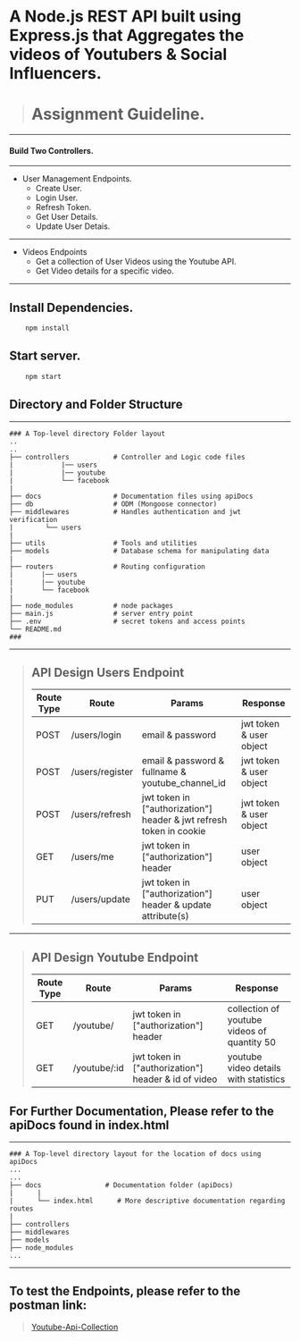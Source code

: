 # A Node.js REST API built using Express.js that Aggregates the videos of Youtubers & Social Influencers.

> # Assignment Guideline.

---

#### Build Two Controllers.

---

- User Management Endpoints.
  - Create User.
  - Login User.
  - Refresh Token.
  - Get User Details.
  - Update User Detais.

---

- Videos Endpoints
  - Get a collection of User Videos using the Youtube API.
  - Get Video details for a specific video.

---

## Install Dependencies.

```bash
    npm install
```

## Start server.

```bash
    npm start
```

## Directory and Folder Structure

---

    ### A Top-level directory Folder layout
    ..
    ..
    ├── controllers           # Controller and Logic code files
    |            |── users
    |            |── youtube
    |            └── facebook
    |
    ├── docs                  # Documentation files using apiDocs
    ├── db                    # ODM (Mongoose connector)
    ├── middlewares           # Handles authentication and jwt verification
    |        └── users
    |
    ├── utils                 # Tools and utilities
    ├── models                # Database schema for manipulating data
    |
    ├── routers               # Routing configuration
    |       |── users
    |       |── youtube
    |       └── facebook
    |
    ├── node_modules          # node packages
    ├── main.js               # server entry point
    ├── .env                  # secret tokens and access points
    └── README.md
    ###

---

> ## API Design Users Endpoint
>
> | Route Type | Route           | Params                                                              | Response                |
> | ---------- | --------------- | ------------------------------------------------------------------- | ----------------------- |
> | POST       | /users/login    | email & password                                                    | jwt token & user object |
> | POST       | /users/register | email & password & fullname & youtube_channel_id                    | jwt token & user object |
> | POST       | /users/refresh  | jwt token in ["authorization"] header & jwt refresh token in cookie | jwt token & user object |
> | GET        | /users/me       | jwt token in ["authorization"] header                               | user object             |
> | PUT        | /users/update   | jwt token in ["authorization"] header & update attribute(s)         | user object             |

---

> ## API Design Youtube Endpoint
>
> | Route Type | Route        | Params                                              | Response                                    |
> | ---------- | ------------ | --------------------------------------------------- | ------------------------------------------- |
> | GET        | /youtube/    | jwt token in ["authorization"] header               | collection of youtube videos of quantity 50 |
> | GET        | /youtube/:id | jwt token in ["authorization"] header & id of video | youtube video details with statistics       |

## For Further Documentation, Please refer to the apiDocs found in index.html

---

    ### A Top-level directory layout for the location of docs using apiDocs
    ...
    ...
    ├── docs                # Documentation folder (apiDocs)
    |      |
    |      └── index.html      # More descriptive documentation regarding routes
    |
    ├── controllers
    ├── middlewares
    ├── models
    ├── node_modules
    ...

---

## To test the Endpoints, please refer to the postman link:

>[Youtube-Api-Collection](https://www.getpostman.com/collections/9de395e4dea25aefc17f)
